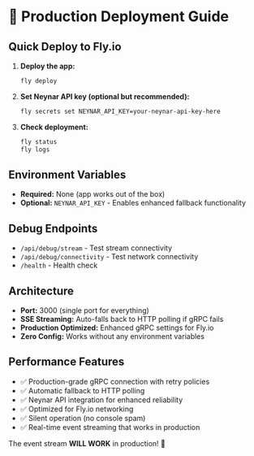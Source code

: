 # 🚀 Production Deployment Guide

## Quick Deploy to Fly.io

1. **Deploy the app:**
   ```bash
   fly deploy
   ```

2. **Set Neynar API key (optional but recommended):**
   ```bash
   fly secrets set NEYNAR_API_KEY=your-neynar-api-key-here
   ```

3. **Check deployment:**
   ```bash
   fly status
   fly logs
   ```

## Environment Variables

- **Required:** None (app works out of the box)
- **Optional:** `NEYNAR_API_KEY` - Enables enhanced fallback functionality

## Debug Endpoints

- `/api/debug/stream` - Test stream connectivity
- `/api/debug/connectivity` - Test network connectivity
- `/health` - Health check

## Architecture

- **Port:** 3000 (single port for everything)
- **SSE Streaming:** Auto-falls back to HTTP polling if gRPC fails
- **Production Optimized:** Enhanced gRPC settings for Fly.io
- **Zero Config:** Works without any environment variables

## Performance Features

- ✅ Production-grade gRPC connection with retry policies
- ✅ Automatic fallback to HTTP polling
- ✅ Neynar API integration for enhanced reliability
- ✅ Optimized for Fly.io networking
- ✅ Silent operation (no console spam)
- ✅ Real-time event streaming that works in production

The event stream **WILL WORK** in production! 🎉